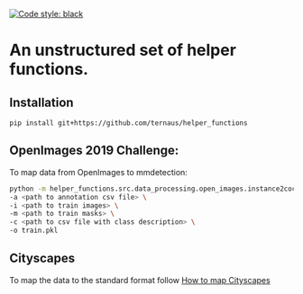 [![Code style: black](https://img.shields.io/badge/code%20style-black-000000.svg)](https://github.com/ambv/black)
# An unstructured set of helper functions.

## Installation

`pip install git+https://github.com/ternaus/helper_functions`


## OpenImages 2019 Challenge:

To map data from OpenImages to mmdetection:

```bash
python -m helper_functions.src.data_processing.open_images.instance2coco \
-a <path to annotation csv file> \
-i <path to train images> \
-m <path to train masks> \
-c <path to csv file with class description> \
-o train.pkl
```

## Cityscapes

To map the data to the standard format follow [How to map Cityscapes](data_processing/cityscapes/README.md)
